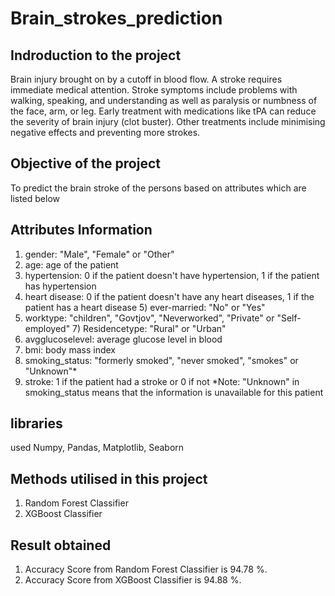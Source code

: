 # Brain_strokes_prediction
## Indroduction to the project
Brain injury brought on by a cutoff in blood flow. A stroke requires immediate medical attention. Stroke symptoms include problems with walking, speaking, and understanding as well as paralysis or numbness of the face, arm, or leg. Early treatment with medications like tPA can reduce the severity of brain injury (clot buster). Other treatments include minimising negative effects and preventing more strokes.
## Objective of the project
To predict the brain stroke of the persons based on attributes which are listed below
## Attributes Information
1) gender: "Male", "Female" or "Other"
2) age: age of the patient
3) hypertension: 0 if the patient doesn't have hypertension, 1 if the patient has hypertension
4) heart disease: 0 if the patient doesn't have any heart diseases, 1 if the patient has a heart disease 5) ever-married: "No" or "Yes"
6) worktype: "children", "Govtjov", "Neverworked", "Private" or "Self-employed" 7) Residencetype: "Rural" or "Urban"
8) avgglucoselevel: average glucose level in blood
9) bmi: body mass index
10) smoking_status: "formerly smoked", "never smoked", "smokes" or "Unknown"*
11) stroke: 1 if the patient had a stroke or 0 if not
*Note: "Unknown" in smoking_status means that the information is unavailable for this patient
## libraries
used Numpy, Pandas, Matplotlib, Seaborn
## Methods utilised in this project
1. Random Forest Classifier
2. XGBoost Classifier
## Result obtained
1. Accuracy Score from Random Forest Classifier is 94.78 %.
2. Accuracy Score from XGBoost Classifier is 94.88 %.
